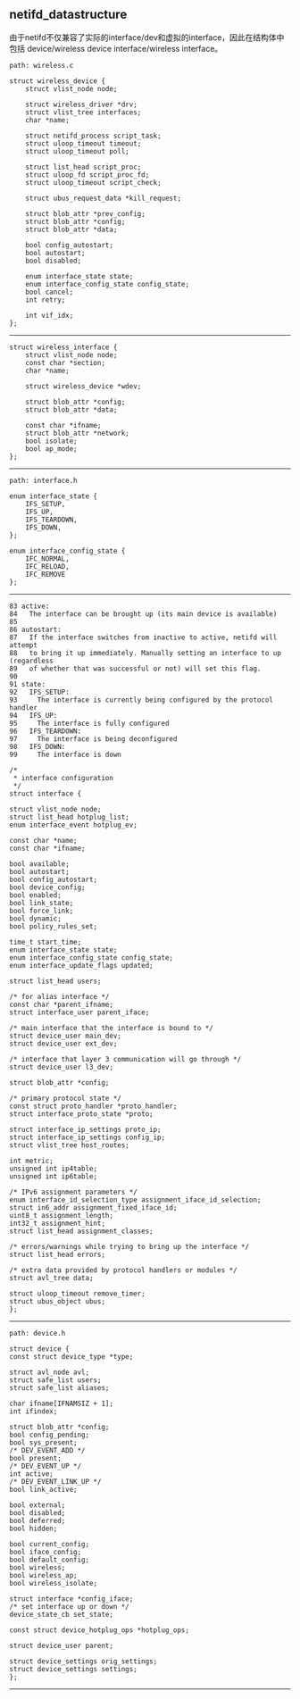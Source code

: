 ## netifd_datastructure

由于netifd不仅兼容了实际的interface/dev和虚拟的interface，因此在结构体中包括
 device/wireless device interface/wireless interface。



	path: wireless.c
	
	struct wireless_device {
		struct vlist_node node;
	
		struct wireless_driver *drv;
		struct vlist_tree interfaces;
		char *name;
	
		struct netifd_process script_task;
		struct uloop_timeout timeout;
		struct uloop_timeout poll;
	
		struct list_head script_proc;
		struct uloop_fd script_proc_fd;
		struct uloop_timeout script_check;
	
		struct ubus_request_data *kill_request;
	
		struct blob_attr *prev_config;
		struct blob_attr *config;
		struct blob_attr *data;
	
		bool config_autostart;
		bool autostart;
		bool disabled;
	
		enum interface_state state;
		enum interface_config_state config_state;
		bool cancel;
		int retry;
	
		int vif_idx;
	};
	
--------------------------

	struct wireless_interface {
		struct vlist_node node;
		const char *section;
		char *name;
	
		struct wireless_device *wdev;
	
		struct blob_attr *config;
		struct blob_attr *data;
	
		const char *ifname;
		struct blob_attr *network;
		bool isolate;
		bool ap_mode;
	};

	
------------------------------
	
	path: interface.h
	
	enum interface_state {
		IFS_SETUP,
		IFS_UP,
		IFS_TEARDOWN,
		IFS_DOWN,
	};

	enum interface_config_state {
		IFC_NORMAL,
		IFC_RELOAD,
		IFC_REMOVE
	};
	
-------------------------------
	
	83 active:
 	84   The interface can be brought up (its main device is available)
  	85 
  	86 autostart:
  	87   If the interface switches from inactive to active, netifd will attempt
  	88   to bring it up immediately. Manually setting an interface to up (regardless
  	89   of whether that was successful or not) will set this flag.
  	90 
  	91 state:
  	92   IFS_SETUP:
  	93     The interface is currently being configured by the protocol handler
  	94   IFS_UP:
  	95     The interface is fully configured
  	96   IFS_TEARDOWN:
  	97     The interface is being deconfigured
  	98   IFS_DOWN:
  	99     The interface is down
  
	/*
	 * interface configuration
	 */
	struct interface {
	
	struct vlist_node node;
	struct list_head hotplug_list;
	enum interface_event hotplug_ev;

	const char *name;
	const char *ifname;

	bool available;
	bool autostart;
	bool config_autostart;
	bool device_config;
	bool enabled;
	bool link_state;
	bool force_link;
	bool dynamic;
	bool policy_rules_set;

	time_t start_time;
	enum interface_state state;
	enum interface_config_state config_state;
	enum interface_update_flags updated;

	struct list_head users;

	/* for alias interface */
	const char *parent_ifname;
	struct interface_user parent_iface;

	/* main interface that the interface is bound to */
	struct device_user main_dev;
	struct device_user ext_dev;

	/* interface that layer 3 communication will go through */
	struct device_user l3_dev;

	struct blob_attr *config;

	/* primary protocol state */
	const struct proto_handler *proto_handler;
	struct interface_proto_state *proto;

	struct interface_ip_settings proto_ip;
	struct interface_ip_settings config_ip;
	struct vlist_tree host_routes;

	int metric;
	unsigned int ip4table;
	unsigned int ip6table;

	/* IPv6 assignment parameters */
	enum interface_id_selection_type assignment_iface_id_selection;
	struct in6_addr assignment_fixed_iface_id;
	uint8_t assignment_length;
	int32_t assignment_hint;
	struct list_head assignment_classes;

	/* errors/warnings while trying to bring up the interface */
	struct list_head errors;

	/* extra data provided by protocol handlers or modules */
	struct avl_tree data;

	struct uloop_timeout remove_timer;
	struct ubus_object ubus;
	};
	
----------------------------

	path: device.h
	
	struct device {
	const struct device_type *type;

	struct avl_node avl;
	struct safe_list users;
	struct safe_list aliases;

	char ifname[IFNAMSIZ + 1];
	int ifindex;

	struct blob_attr *config;
	bool config_pending;
	bool sys_present;
	/* DEV_EVENT_ADD */
	bool present;
	/* DEV_EVENT_UP */
	int active;
	/* DEV_EVENT_LINK_UP */
	bool link_active;

	bool external;
	bool disabled;
	bool deferred;
	bool hidden;

	bool current_config;
	bool iface_config;
	bool default_config;
	bool wireless;
	bool wireless_ap;
	bool wireless_isolate;

	struct interface *config_iface;
	/* set interface up or down */
	device_state_cb set_state;

	const struct device_hotplug_ops *hotplug_ops;

	struct device_user parent;

	struct device_settings orig_settings;
	struct device_settings settings;
	};

----------------------------------
	
	

	